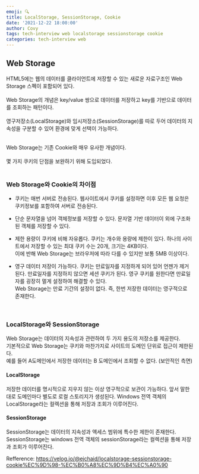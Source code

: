 ```yaml
---
emoji: 🔍
title: LocalStorage, SessionStorage, Cookie
date: '2021-12-22 18:00:00'
author: Covy
tags: tech-interview web localstorage sessionstorage cookie
categories: tech-interview web
---
```


## Web Storage

HTML5에는 웹의 데이터를 클라이언트에 저장할 수 있는 새로운 자료구조인 Web Storage 스펙이 포함되어 있다. <br /><br />
Web Storage의 개념은 key/value 쌍으로 데이터를 저장하고 key를 기반으로 데이터를 조회하는 패턴이다. <br /><br />
영구저장소(LocalStorage)와 임시저장소(SessionStorage)를 따로 두어 데이터의 지속성을 구분할 수 있어 환경에 맞게 선택이 가능하다. <br /><br />

Web Storage는 기존 Cookie와 매우 유사한 개념이다. <br /><br />
몇 가지 쿠키의 단점을 보완하기 위해 도입되었다. <br /><br />

### Web Storage와 Cookie의 차이점

- 쿠키는 매번 서버로 전송된다.
웹사이트에서 쿠키를 설정하면 이후 모든 웹 요청은 쿠키정보를 포함하여 서버로 전송된다.

- 단순 문자열을 넘어 객체정보를 저장할 수 있다.
문자열 기반 데이터이 외에 구조화된 객체를 저장할 수 있다.

- 제한 용량이 쿠키에 비해 자유롭다.
쿠키는 개수와 용량에 제한이 있다. 하나의 사이트에서 저장할 수 있는 최대 쿠키 수는 20개, 크기는 4KB이다.  
이에 반해 Web Storage는 브라우저에 따라 다를 수 있지만 보통 5MB 이상이다.

- 영구 데이터 저장이 가능하다.
쿠키는 만료일자를 지정하게 되어 있어 언젠가 제거된다. 만료일자를 지정하지 않으면 세션 쿠키가 된다. 영구 쿠키를 원한다면 만료일자를 굉장히 멀게 설정하여 해결할 수 있다.  
Web Storage는 만료 기간의 설정이 없다. 즉, 한번 저장한 데이터는 영구적으로 존재한다.

<br />

### LocalStorage와 SessionStorage

Web Storage는 데이터의 지속성과 관련하여 두 가지 용도의 저장소를 제공한다.  <br />
기본적으로 Web Storage는 쿠키와 마찬가지로 사이트의 도메인 단위로 접근이 제한된다.  
예를 들어 A도메인에서 저장한 데이터는 B 도메인에서 조회할 수 없다. (보안적인 측면)  

#### LocalStorage

저장한 데이터를 명시적으로 지우지 않는 이상 영구적으로 보관이 가능하다. 앞서 말한대로 도메인마다 별도로 로컬 스토리지가 생성된다. Windows 전역 객체의 LocalStorage라는 컬렉션을 통해 저장과 조회가 이루어진다.  

#### SessionStorage

SessionStorage는 데이터의 지속성과 액세스 범위에 특수한 제한이 존재한다. SessionStorage는 windows 전역 객체의 sessionStorage라는 컬렉션을 통해 저장과 조회가 이루어진다.

Refference: https://velog.io/@ejchaid/localstorage-sessionstorage-cookie%EC%9D%98-%EC%B0%A8%EC%9D%B4%EC%A0%90

<br /><br /><br />